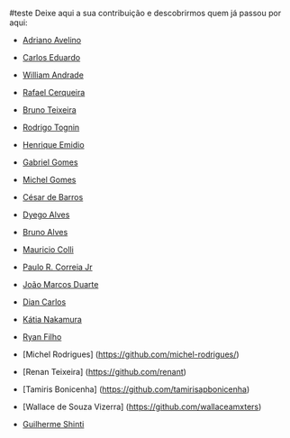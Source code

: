 #teste
Deixe aqui a sua contribuição e descobrirmos quem já passou por aqui:

- [Adriano Avelino](https://github.com/adrianoavelino)

- [Carlos Eduardo](https://github.com/kdpsa)

- [William Andrade](https://github.com/williandrade)

- [Rafael Cerqueira](https://github.com/rafascerqueira)

- [Bruno Teixeira](https://github.com/BrunoTxr)

- [Rodrigo Tognin](https://github.com/rotognin)

- [Henrique Emidio](https://github.com/henrymidio)

- [Gabriel Gomes](https://github.com/gabrielgomesferraz)

- [Michel Gomes](https://github.com/jmallone)

- [César de Barros](https://github.com/cbsorrilha)

- [Dyego Alves](https://github.com/dyegoalves)

- [Bruno Alves](https://github.com/brunoalvesdasilva)

- [Mauricio Colli](https://github.com/mauriciocolli)

- [Paulo R. Correia Jr](https://github.com/dopaco)

- [João Marcos Duarte](https://github.com/johnmarcus015)

- [Dian Carlos](https://github.com/diancabral/)

- [Kátia Nakamura](https://github.com/katiayn/)

- [Ryan Filho](https://github.com/RyanFilho)

- [Michel Rodrigues] (https://github.com/michel-rodrigues/)

- [Renan Teixeira] (https://github.com/renant)

- [Tamiris Bonicenha] (https://github.com/tamirisapbonicenha)

- [Wallace de Souza Vizerra] (https://github.com/wallaceamxters)

- [Guilherme Shinti](https://github.com/GuilhermeShinti/)
